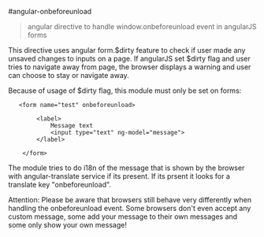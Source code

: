 #angular-onbeforeunload

> angular directive to handle window.onbeforeunload event in angularJS forms


This directive uses angular form.$dirty feature to check if user made any unsaved changes to inputs on a page. If angularJS
 set $dirty flag and user tries to navigate away from page, the browser displays a warning and user can choose to stay or
 navigate away.

Because of usage of $dirty flag, this module must only be set on forms:

````
   <form name="test" onbeforeunload>

   		<label>
   			Message text
   			<input type="text" ng-model="message">
   		</label>

   	</form>
````

The module tries to do i18n of the message that is shown by the browser with angular-translate service if its present.
If its prsent it looks for a translate key "onbeforeunload".

Attention: Please be aware that browsers still behave very differently when handling the onbeforeunload event. Some browsers
 don't even accept any custom message, some add your message to their own messages and some only show your own message!